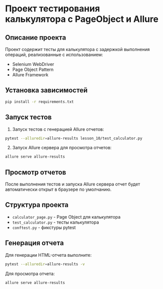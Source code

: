 # Проект тестирования калькулятора с PageObject и Allure

## Описание проекта
Проект содержит тесты для калькулятора с задержкой выполнения операций, реализованные с использованием:
- Selenium WebDriver
- Page Object Pattern
- Allure Framework

## Установка зависимостей
```bash
pip install -r requirements.txt
```

## Запуск тестов
1. Запуск тестов с генерацией Allure отчетов:
```bash
pytest --alluredir=allure-results lesson_10/test_calculator.py
```

2. Запуск Allure сервера для просмотра отчетов:
```bash
allure serve allure-results
```

## Просмотр отчетов
После выполнения тестов и запуска Allure сервера отчет будет автоматически открыт в браузере по умолчанию.

## Структура проекта
- `calculator_page.py` - Page Object для калькулятора
- `test_calculator.py` - тесты калькулятора
- `conftest.py` - фикстуры pytest

## Генерация отчета

Для генерации HTML-отчета выполните:
```bash
pytest --alluredir=allure-results -v 
```

Для просмотра отчета:
```bash
allure serve allure-results
```